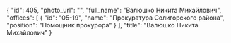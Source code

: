 {
    "id": 405,
    "photo_url": "",
    "full_name": "Валюшко Никита Михайлович",
    "offices": [
        {
            "id": "05-19",
            "name": "Прокуратура Солигорского района",
            "position": "Помощник прокурора"
        }
    ],
    "title": "Валюшко Никита Михайлович"
}